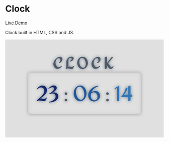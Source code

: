 # Clock

[Live Demo](https://fergv.com/clock/)

Clock built in HTML, CSS and JS.

![Demo](./img/demo.png "Demo")
